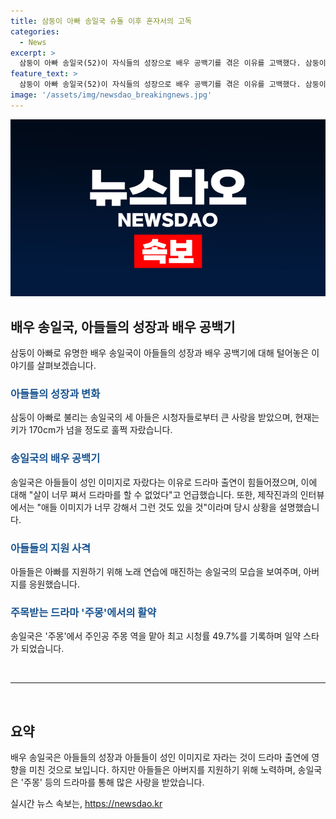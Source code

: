 ```yaml
---
title: 삼둥이 아빠 송일국 슈돌 이후 혼자서의 고독
categories:
  - News
excerpt: >
  삼둥이 아빠 송일국(52)이 자식들의 성장으로 배우 공백기를 겪은 이유를 고백했다. 삼둥이는 초등학교 6학년으로 자란 상태, 그러나 그의 연기 활동은 줄어든 이유는 아들들의 이미지가 강해져서였다. 송일국은 다양한 작품이 들어오지 않았고, 육아에 전념하다보니 배우로서의 경쟁력이 떨어져 캐스팅이 되지 않았다고 언급했다. 아들들 또한 아버지를 위해 지지를 표현했다. 송일국은 부끄러움 없이 자신의 현재 상태를 받아들이면서 계속해서 연기 공백기를 이겨내고자 하고 있다.
feature_text: >
  삼둥이 아빠 송일국(52)이 자식들의 성장으로 배우 공백기를 겪은 이유를 고백했다. 삼둥이는 초등학교 6학년으로 자란 상태, 그러나 그의 연기 활동은 줄어든 이유는 아들들의 이미지가 강해져서였다. 송일국은 다양한 작품이 들어오지 않았고, 육아에 전념하다보니 배우로서의 경쟁력이 떨어져 캐스팅이 되지 않았다고 언급했다. 아들들 또한 아버지를 위해 지지를 표현했다. 송일국은 부끄러움 없이 자신의 현재 상태를 받아들이면서 계속해서 연기 공백기를 이겨내고자 하고 있다.
image: '/assets/img/newsdao_breakingnews.jpg'
---
```


<p><img src="/assets/img/newsdao_breakingnews.jpg" alt="flaretime 속보" /></p>

<h2 data-ke-size="size26">배우 송일국, 아들들의 성장과 배우 공백기</h2>

<p data-ke-size="size16">삼둥이 아빠로 유명한 배우 송일국이 아들들의 성장과 배우 공백기에 대해 털어놓은 이야기를 살펴보겠습니다.</p>

<h3><b><span style="color: #1a5490;">아들들의 성장과 변화</span></b></h3>

<p data-ke-size="size16">삼둥이 아빠로 불리는 송일국의 세 아들은 시청자들로부터 큰 사랑을 받았으며, 현재는 키가 170cm가 넘을 정도로 훌쩍 자랐습니다.</p>

<h3><b><span style="color: #1a5490;">송일국의 배우 공백기</span></b></h3>

<p data-ke-size="size16">송일국은 아들들이 성인 이미지로 자랐다는 이유로 드라마 출연이 힘들어졌으며, 이에 대해 "살이 너무 쪄서 드라마를 할 수 없었다"고 언급했습니다. 또한, 제작진과의 인터뷰에서는 "애들 이미지가 너무 강해서 그런 것도 있을 것"이라며 당시 상황을 설명했습니다.</p>

<h3><b><span style="color: #1a5490;">아들들의 지원 사격</span></b></h3>

<p data-ke-size="size16">아들들은 아빠를 지원하기 위해 노래 연습에 매진하는 송일국의 모습을 보여주며, 아버지를 응원했습니다.</p>

<h3><b><span style="color: #1a5490;">주목받는 드라마 '주몽'에서의 활약</span></b></h3>

<p data-ke-size="size16">송일국은 '주몽'에서 주인공 주몽 역을 맡아 최고 시청률 49.7%를 기록하며 일약 스타가 되었습니다.</p>

<p data-ke-size="size16">&nbsp;</p>

<hr>

<p data-ke-size="size16">&nbsp;</p>

<h2 data-ke-size="size26">요약</h2>

<p data-ke-size="size16">배우 송일국은 아들들의 성장과 아들들이 성인 이미지로 자라는 것이 드라마 출연에 영향을 미친 것으로 보입니다. 하지만 아들들은 아버지를 지원하기 위해 노력하며, 송일국은 '주몽' 등의 드라마를 통해 많은 사랑을 받았습니다.</p>
실시간 뉴스 속보는, <a href="https://newsdao.kr" rel="dofollow">https://newsdao.kr</a>


